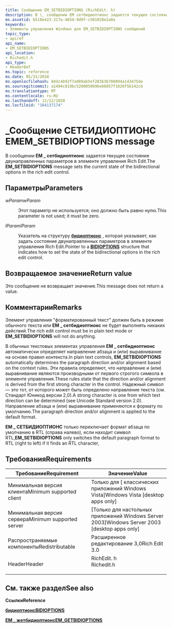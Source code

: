 ```yaml
---
title: Сообщение EM_SETBIDIOPTIONS (RichEdit. h)
description: В \_ сообщении EM сетбидиоптионс задается текущее состояние двунаправленных параметров в элементе управления Rich Edit.
ms.assetid: b518e423-317a-4654-9d9f-c501028e2a0a
keywords:
- Элементы управления Windows для EM_SETBIDIOPTIONS сообщений
topic_type:
- apiref
api_name:
- EM_SETBIDIOPTIONS
api_location:
- Richedit.h
api_type:
- HeaderDef
ms.topic: reference
ms.date: 05/31/2018
ms.openlocfilehash: 84dc4b92f7a989ab5ef283b36708094a143475de
ms.sourcegitcommit: a1494c819bc5200050696e66057f1020f5b142cb
ms.translationtype: MT
ms.contentlocale: ru-RU
ms.lasthandoff: 12/12/2020
ms.locfileid: "104137174"
---
```

# <a name="em_setbidioptions-message"></a><span data-ttu-id="388e0-104">\_Сообщение СЕТБИДИОПТИОНС EM</span><span class="sxs-lookup"><span data-stu-id="388e0-104">EM\_SETBIDIOPTIONS message</span></span>

<span data-ttu-id="388e0-105">В сообщении **EM \_ сетбидиоптионс** задается текущее состояние двунаправленных параметров в элементе управления Rich Edit.</span><span class="sxs-lookup"><span data-stu-id="388e0-105">The **EM\_SETBIDIOPTIONS** message sets the current state of the bidirectional options in the rich edit control.</span></span>

## <a name="parameters"></a><span data-ttu-id="388e0-106">Параметры</span><span class="sxs-lookup"><span data-stu-id="388e0-106">Parameters</span></span>

<dl> <dt>

<span data-ttu-id="388e0-107">*wParam*</span><span class="sxs-lookup"><span data-stu-id="388e0-107">*wParam*</span></span> 
</dt> <dd>

<span data-ttu-id="388e0-108">Этот параметр не используется; оно должно быть равно нулю.</span><span class="sxs-lookup"><span data-stu-id="388e0-108">This parameter is not used; it must be zero.</span></span>

</dd> <dt>

<span data-ttu-id="388e0-109">*lParam*</span><span class="sxs-lookup"><span data-stu-id="388e0-109">*lParam*</span></span> 
</dt> <dd>

<span data-ttu-id="388e0-110">Указатель на структуру [**бидиоптионс**](/windows/desktop/api/Richedit/ns-richedit-bidioptions) , которая указывает, как задать состояние двунаправленных параметров в элементе управления Rich Edit.</span><span class="sxs-lookup"><span data-stu-id="388e0-110">Pointer to a [**BIDIOPTIONS**](/windows/desktop/api/Richedit/ns-richedit-bidioptions) structure that indicates how to set the state of the bidirectional options in the rich edit control.</span></span>

</dd> </dl>

## <a name="return-value"></a><span data-ttu-id="388e0-111">Возвращаемое значение</span><span class="sxs-lookup"><span data-stu-id="388e0-111">Return value</span></span>

<span data-ttu-id="388e0-112">Это сообщение не возвращает значение.</span><span class="sxs-lookup"><span data-stu-id="388e0-112">This message does not return a value.</span></span>

## <a name="remarks"></a><span data-ttu-id="388e0-113">Комментарии</span><span class="sxs-lookup"><span data-stu-id="388e0-113">Remarks</span></span>

<span data-ttu-id="388e0-114">Элемент управления "форматированный текст" должен быть в режиме обычного текста или **EM \_ сетбидиоптионс** не будет выполнять никаких действий.</span><span class="sxs-lookup"><span data-stu-id="388e0-114">The rich edit control must be in plain text mode or **EM\_SETBIDIOPTIONS** will not do anything.</span></span>

<span data-ttu-id="388e0-115">В обычных текстовых элементах управления **EM \_ сетбидиоптионс** автоматически определяет направление абзаца и (или) выравнивание на основе правил контекста.</span><span class="sxs-lookup"><span data-stu-id="388e0-115">In plain text controls, **EM\_SETBIDIOPTIONS** automatically determines the paragraph direction and/or alignment based on the context rules.</span></span> <span data-ttu-id="388e0-116">Эти правила определяют, что направление и (или) выравнивание являются производными от первого строгого символа в элементе управления.</span><span class="sxs-lookup"><span data-stu-id="388e0-116">These rules state that the direction and/or alignment is derived from the first strong character in the control.</span></span> <span data-ttu-id="388e0-117">Надежный символ — это тот, от которого может быть определено направление текста (см. Стандарт Юникод версии 2,0).</span><span class="sxs-lookup"><span data-stu-id="388e0-117">A strong character is one from which text direction can be determined (see Unicode Standard version 2.0).</span></span> <span data-ttu-id="388e0-118">Направление абзаца и (или) выравнивание применяются к формату по умолчанию.</span><span class="sxs-lookup"><span data-stu-id="388e0-118">The paragraph direction and/or alignment is applied to the default format.</span></span>

<span data-ttu-id="388e0-119">**EM \_ СЕТБИДИОПТИОНС** только переключает формат абзаца по умолчанию в RTL (справа налево), если находит символ RTL,</span><span class="sxs-lookup"><span data-stu-id="388e0-119">**EM\_SETBIDIOPTIONS** only switches the default paragraph format to RTL (right to left) if it finds an RTL character,</span></span>

## <a name="requirements"></a><span data-ttu-id="388e0-120">Требования</span><span class="sxs-lookup"><span data-stu-id="388e0-120">Requirements</span></span>



| <span data-ttu-id="388e0-121">Требование</span><span class="sxs-lookup"><span data-stu-id="388e0-121">Requirement</span></span> | <span data-ttu-id="388e0-122">Значение</span><span class="sxs-lookup"><span data-stu-id="388e0-122">Value</span></span> |
|-------------------------------------|---------------------------------------------------------------------------------------|
| <span data-ttu-id="388e0-123">Минимальная версия клиента</span><span class="sxs-lookup"><span data-stu-id="388e0-123">Minimum supported client</span></span><br/> | <span data-ttu-id="388e0-124">Только для \[ классических приложений Windows Vista\]</span><span class="sxs-lookup"><span data-stu-id="388e0-124">Windows Vista \[desktop apps only\]</span></span><br/>                                        |
| <span data-ttu-id="388e0-125">Минимальная версия сервера</span><span class="sxs-lookup"><span data-stu-id="388e0-125">Minimum supported server</span></span><br/> | <span data-ttu-id="388e0-126">\[Только для настольных приложений Windows Server 2003\]</span><span class="sxs-lookup"><span data-stu-id="388e0-126">Windows Server 2003 \[desktop apps only\]</span></span><br/>                                  |
| <span data-ttu-id="388e0-127">Распространяемые компоненты</span><span class="sxs-lookup"><span data-stu-id="388e0-127">Redistributable</span></span><br/>          | <span data-ttu-id="388e0-128">Расширенное редактирование 3,0</span><span class="sxs-lookup"><span data-stu-id="388e0-128">Rich Edit 3.0</span></span><br/>                                                              |
| <span data-ttu-id="388e0-129">Header</span><span class="sxs-lookup"><span data-stu-id="388e0-129">Header</span></span><br/>                   | <dl> <span data-ttu-id="388e0-130"><dt>RichEdit. h</dt></span><span class="sxs-lookup"><span data-stu-id="388e0-130"><dt>Richedit.h</dt></span></span> </dl> |



## <a name="see-also"></a><span data-ttu-id="388e0-131">См. также раздел</span><span class="sxs-lookup"><span data-stu-id="388e0-131">See also</span></span>

<dl> <dt>

<span data-ttu-id="388e0-132">**Ссылки**</span><span class="sxs-lookup"><span data-stu-id="388e0-132">**Reference**</span></span>
</dt> <dt>

[<span data-ttu-id="388e0-133">**бидиоптионс**</span><span class="sxs-lookup"><span data-stu-id="388e0-133">**BIDIOPTIONS**</span></span>](/windows/desktop/api/Richedit/ns-richedit-bidioptions)
</dt> <dt>

[<span data-ttu-id="388e0-134">**EM \_ жетбидиоптионс**</span><span class="sxs-lookup"><span data-stu-id="388e0-134">**EM\_GETBIDIOPTIONS**</span></span>](em-getbidioptions.md)
</dt> </dl>

 

 





